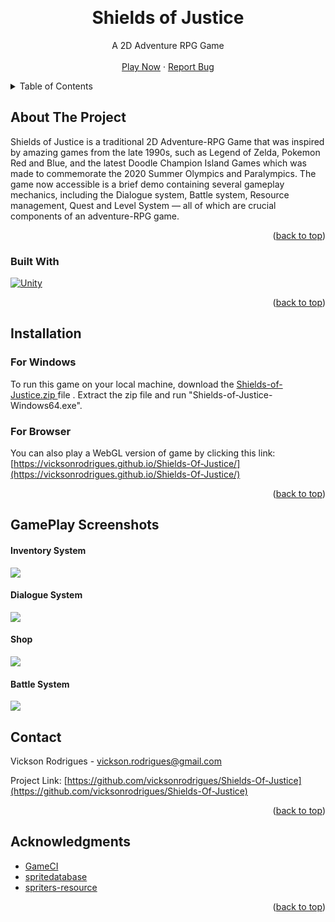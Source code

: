  <a name="readme-top"></a>


<!-- PROJECT LOGO -->
<br />

  <h1 align="center">Shields of Justice</h1>

  <p align="center">
    A 2D Adventure RPG Game
    <br />
    <br />
    <a href="https://vicksonrodrigues.github.io/Shields-Of-Justice/">Play Now</a>
    ·
    <a href="https://github.com/vicksonrodrigues/Shields-Of-Justice/issues">Report Bug</a>
  </p>
</div>



<!-- TABLE OF CONTENTS -->
<details>
  <summary>Table of Contents</summary>
  <ol>
    <li>
      <a href="#about-the-project">About The Project</a>
      <ul>
        <li><a href="#built-with">Built With</a></li>
      </ul>
    </li>
    <li>
      <a href="#installation">Installation</a>
      <ul>
        <li><a href="#for-windows">For Windows</a></li>
        <li><a href="#for-browser">For Browser</a></li>
      </ul>
    </li>
    <li><a href="#gameplay-screenshots">GamePlay Screenshots</a></li>
    <li><a href="#contact">Contact</a></li>
    <li><a href="#acknowledgments">Acknowledgments</a></li>
  </ol>
</details>



<!-- ABOUT THE PROJECT -->
## About The Project
Shields of Justice is a traditional 2D Adventure-RPG Game that was inspired by amazing games from the late 1990s, such as Legend of Zelda, Pokemon Red and Blue, and the latest Doodle Champion Island Games which was made to commemorate the 2020 Summer Olympics and Paralympics. The game now accessible is a brief demo containing several gameplay mechanics, including the Dialogue system, Battle system, Resource management, Quest and Level System — all of which are crucial components of an adventure-RPG game.

<p align="right">(<a href="#readme-top">back to top</a>)</p>

### Built With

[![Unity][Unity]][Unity-url]

<p align="right">(<a href="#readme-top">back to top</a>)</p>

<!-- Installation -->
## Installation


### For Windows

To run this game on your local machine, download the <a href = https://github.com/vicksonrodrigues/Shields-Of-Justice/archive/refs/tags/v0.0.1-beta.1.zip>Shields-of-Justice.zip </a> file . Extract the zip file and run "Shields-of-Justice-Windows64.exe".

### For Browser

You can also play a WebGL version of game by clicking this link: [https://vicksonrodrigues.github.io/Shields-Of-Justice/](https://vicksonrodrigues.github.io/Shields-Of-Justice/)

<p align="right">(<a href="#readme-top">back to top</a>)</p>

<!--How To Play -->
## GamePlay Screenshots

#### Inventory System

<img src="https://media.giphy.com/media/rEfo0q3tLcQ6Qd9W6m/giphy.gif"  />


#### Dialogue System

<img src= "https://media.giphy.com/media/xZD1f3Bz2K1YrDdKN4/giphy.gif" />

#### Shop 
<img src = "https://media.giphy.com/media/YH2sBQ4RWJUmiWdDvp/giphy.gif" />


#### Battle System

<img src = "https://media.giphy.com/media/4boF7SDtDfMHgFAfRh/giphy.gif" />



<!-- CONTACT -->
## Contact

Vickson Rodrigues - vickson.rodrigues@gmail.com

Project Link: [https://github.com/vicksonrodrigues/Shields-Of-Justice](https://github.com/vicksonrodrigues/Shields-Of-Justice)

<p align="right">(<a href="#readme-top">back to top</a>)</p>



<!-- ACKNOWLEDGMENTS -->
## Acknowledgments

* [GameCI](https://game.ci/)
* [spritedatabase](https://spritedatabase.net/)
* [spriters-resource](https://www.spriters-resource.com/)


<p align="right">(<a href="#readme-top">back to top</a>)</p>



<!-- MARKDOWN LINKS & IMAGES -->
<!-- https://www.markdownguide.org/basic-syntax/#reference-style-links -->
[Unity]: https://img.shields.io/badge/unity-v2021.3.0f1-%23000000.svg?style=for-the-badge&logo=unity&logoColor=white
[Unity-url]: https://unity.com/


